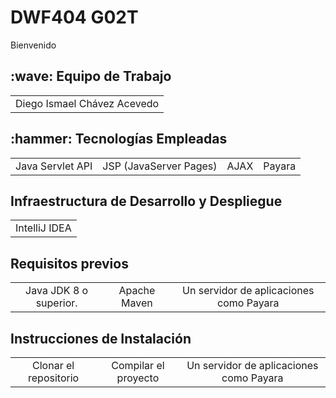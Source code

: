 #    DWF404 G02T
Bienvenido 
<h2>:wave: Equipo de Trabajo</h2>
<div style={padding: 10px}>
  <table style={margin: 0 auto}>
  <tr align="center">
   <td>Diego Ismael Chávez Acevedo</td>
</table>
</div>
<h2>:hammer: Tecnologías Empleadas</h2>

<table>
  <tr align="center">
    <td>Java Servlet API </td>
    <td>JSP (JavaServer Pages)</td>
    <td>AJAX</td>
    <td>Payara</td>
  </tr>
</table>

<h2>Infraestructura de Desarrollo y Despliegue</h2>

<table>
  <tr align="center">
    <td>IntelliJ IDEA </td>
  </tr>
</table>

<h2> Requisitos previos</h2>

<table>
  <tr align="center">
    <td>Java JDK 8 o superior. </td>
    <td>Apache Maven</td>
    <td>Un servidor de aplicaciones como Payara</td>
  </tr>
</table>

<h2> Instrucciones de Instalación</h2>
<table>
  <tr align="center">
    <td>Clonar el repositorio </td>
    <td>Compilar el proyecto</td>
    <td>Un servidor de aplicaciones como Payara</td>
  </tr>
</table>


